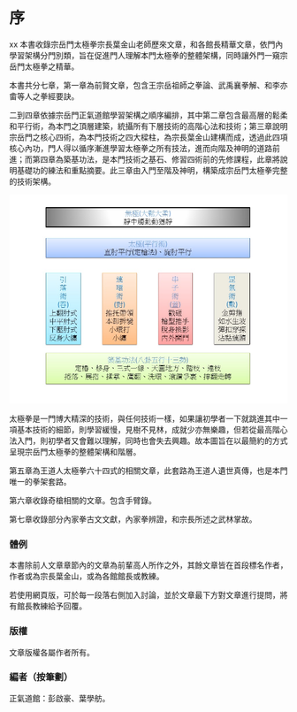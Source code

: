 # 序
xx
本書收錄宗岳門太極拳宗長葉金山老師歷來文章，和各館長精華文章，依門內學習架構分門別類，旨在促進門人理解本門太極拳的整體架構，同時讓外門一窺宗岳門太極拳之精華。

本書共分七章，第一章為前賢文章，包含王宗岳祖師之拳論、武禹襄拳解、和李亦畬等人之拳經要訣。

二到四章依據宗岳門正氣道館學習架構之順序編排，其中第二章包含最高層的鬆柔和平行術，為本門之頂層建築，統攝所有下層技術的高階心法和技術；第三章說明宗岳門之核心四術，為本門技術之四大樑柱，為宗長葉金山建構而成，透過此四項核心內功，門人得以循序漸進學習太極拳之所有技法，進而向階及神明的道路前進；而第四章為築基功法，是本門技術之基石、修習四術前的先修課程，此章將說明基礎功的練法和重點摘要。此三章由入門至階及神明，構築成宗岳門太極拳完整的技術架構。

![宗岳門太極拳架構（正氣道館）](img/slide1.jpg)

太極拳是一門博大精深的技術，與任何技術一樣，如果讓初學者一下就跳進其中一項基本技術的細節，則學習緩慢，見樹不見林，成就少亦無樂趣，但若從最高階心法入門，則初學者又會難以理解，同時也會失去興趣。故本圖旨在以最簡約的方式呈現宗岳門太極拳的整體架構和階層。

第五章為王道人太極拳六十四式的相關文章，此套路為王道人遺世真傳，也是本門唯一的拳架套路。

第六章收錄奇槍相關的文章。包含手臂錄。

第七章收錄部分內家拳古文文獻，內家拳辨證，和宗長所述之武林掌故。


### 體例

本書除前人文章章節內的文章為前輩高人所作之外，其餘文章皆在首段標名作者，作者或為宗長葉金山，或為各館館長或教練。

若使用網頁版，可於每一段落右側加入討論，並於文章最下方對文章進行提問，將有館長教練給予回覆。


### 版權

文章版權各屬作者所有。

### 編者（按筆劃）

正氣道館：彭啟豪、葉學舫。

<!-- toc -->

